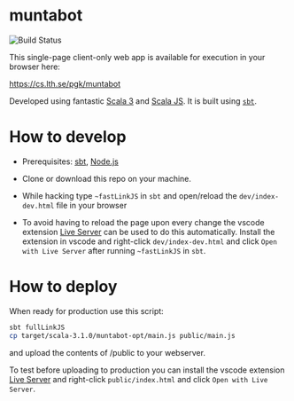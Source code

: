 # muntabot
![Build Status](https://github.com/bjornregnell/muntabot/actions/workflows/ci.yml/badge.svg)

This single-page client-only web app is available for execution in your browser here:

https://cs.lth.se/pgk/muntabot


Developed using fantastic [Scala 3](https://scala-lang.org/) and [Scala JS](https://www.scala-js.org/doc/tutorial/basic/). It is built using [`sbt`](https://www.scala-sbt.org/).

# How to develop

* Prerequisites: [sbt](https://www.scala-sbt.org/1.x/docs/Setup.html), [Node.js](https://nodejs.org/en/download/)

* Clone or download this repo on your machine.

* While hacking type `~fastLinkJS` in `sbt` and open/reload the `dev/index-dev.html` file in your browser

* To avoid having to reload the page upon every change the vscode extension [Live Server](https://marketplace.visualstudio.com/items?itemName=ritwickdey.LiveServer) can be used to do this automatically. Install the extension in vscode and right-click `dev/index-dev.html` and click `Open with Live Server` after running `~fastLinkJS` in `sbt`.

# How to deploy 

When ready for production use this script:

```bash
sbt fullLinkJS
cp target/scala-3.1.0/muntabot-opt/main.js public/main.js

```

and upload the contents of /public to your webserver.

To test before uploading to production you can install the vscode extension [Live Server](https://marketplace.visualstudio.com/items?itemName=ritwickdey.LiveServer) and right-click `public/index.html` and click `Open with Live Server`.